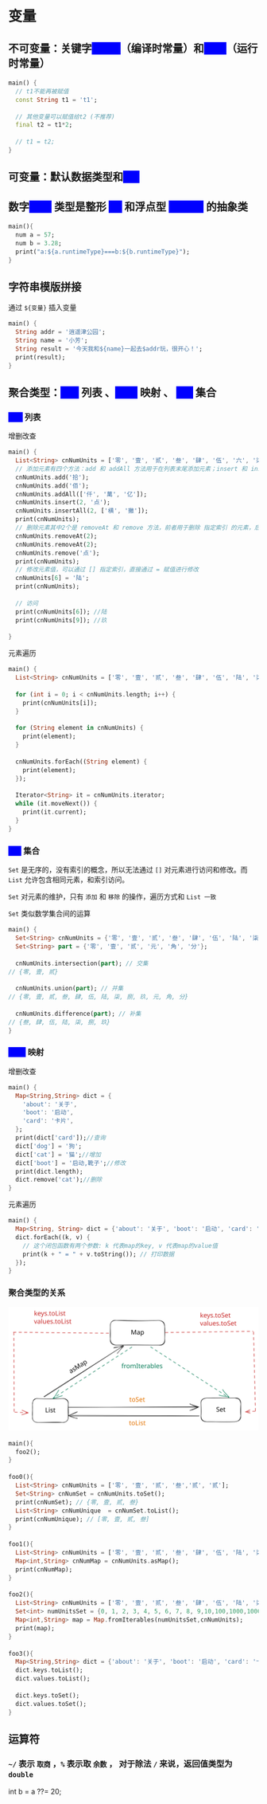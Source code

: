 # 变量

## 不可变量：关键字<mark style="color:blue;background-color:blue;">const</mark>（编译时常量）和<mark style="color:blue;background-color:blue;">final</mark>（运行时常量）

```dart
main() {
  // t1不能再被赋值
  const String t1 = 't1'; 

  // 其他变量可以赋值给t2 (不推荐)
  final t2 = t1*2; 

  // t1 = t2;
}
```

## 可变量：默认数据类型和<mark style="color:blue;background-color:blue;">var</mark>&#x20;

## 数字<mark style="color:blue;background-color:blue;">num</mark> 类型是整形 <mark style="color:blue;background-color:blue;">int</mark> 和浮点型 <mark style="color:blue;background-color:blue;">double</mark> 的抽象类

```dart
main(){
  num a = 57;
  num b = 3.28;
  print("a:${a.runtimeType}===b:${b.runtimeType}");
}
```

## 字符串模版拼接

通过 `${变量}` 插入变量

```dart
main() {
  String addr = '逍遥津公园';
  String name = '小芳';
  String result = '今天我和${name}一起去$addr玩，很开心！';
  print(result);
}
```

## 聚合类型：<mark style="color:blue;background-color:blue;">List</mark> 列表 、<mark style="color:blue;background-color:blue;">Map</mark> 映射 、 <mark style="color:blue;background-color:blue;">Set</mark> 集合

### <mark style="color:blue;background-color:blue;">List</mark> 列表

增删改查

```dart
main() {
  List<String> cnNumUnits = ['零', '壹', '贰', '叁', '肆', '伍', '六', '柒', '捌', '玖'];
  // 添加元素有四个方法：add 和 addAll 方法用于在列表末尾添加元素；insert 和 insertAll 方法可以在指定索引 处添加元素。
  cnNumUnits.add('拾');
  cnNumUnits.add('佰');
  cnNumUnits.addAll(['仟', '萬', '亿']);
  cnNumUnits.insert(2, '点');
  cnNumUnits.insertAll(2, ['横', '撇']);
  print(cnNumUnits);
  // 删除元素其中2个是 removeAt 和 remove 方法，前者用于删除 指定索引 的元素，后者用于删除 某个元素值
  cnNumUnits.removeAt(2);
  cnNumUnits.removeAt(2);
  cnNumUnits.remove('点');
  print(cnNumUnits);
  // 修改元素值，可以通过 [] 指定索引，直接通过 = 赋值进行修改
  cnNumUnits[6] = '陆';
  print(cnNumUnits);

  // 访问
  print(cnNumUnits[6]); //陆
  print(cnNumUnits[9]); //玖

}
```

元素遍历

```dart
main() {
  List<String> cnNumUnits = ['零', '壹', '贰', '叁', '肆', '伍', '陆', '柒', '捌', '玖'];

  for (int i = 0; i < cnNumUnits.length; i++) {
    print(cnNumUnits[i]);
  }

  for (String element in cnNumUnits) {
    print(element);
  }

  cnNumUnits.forEach((String element) {
    print(element);
  });

  Iterator<String> it = cnNumUnits.iterator;
  while (it.moveNext()) {
    print(it.current);
  }
}
```

### <mark style="color:blue;background-color:blue;">Set</mark> 集合

`Set` 是无序的，没有索引的概念，所以无法通过 `[]` 对元素进行访问和修改。而 `List` 允许包含相同元素，和索引访问。

`Set` 对元素的维护，只有 `添加` 和 `移除` 的操作，遍历方式和 `List 一致`

`Set` 类似数学集合间的运算

```dart
main() {
  Set<String> cnNumUnits = {'零', '壹', '贰', '叁', '肆', '伍', '陆', '柒', '捌', '玖'};
  Set<String> part = {'零', '壹', '贰', '元', '角', '分'};

  cnNumUnits.intersection(part); // 交集
// {零, 壹, 贰}

  cnNumUnits.union(part); // 并集
// {零, 壹, 贰, 叁, 肆, 伍, 陆, 柒, 捌, 玖, 元, 角, 分}

  cnNumUnits.difference(part); // 补集
// {叁, 肆, 伍, 陆, 柒, 捌, 玖}
}
```



### <mark style="color:blue;background-color:blue;">Map</mark> 映射

增删改查

```dart
main() {
  Map<String,String> dict = {
    'about': '关于',
    'boot': '启动',
    'card': '卡片',
  };
  print(dict['card']);//查询
  dict['dog'] = '狗';
  dict['cat'] = '猫';//增加
  dict['boot'] = '启动,靴子';//修改
  print(dict.length);
  dict.remove('cat');//删除
}
```

元素遍历

```dart
main() {
  Map<String, String> dict = {'about': '关于', 'boot': '启动', 'card': '卡片'};
  dict.forEach((k, v) {
    // 这个闭包函数有两个参数: k 代表map的key, v 代表map的value值
    print(k + " = " + v.toString()); // 打印数据
  });
}
```

### 聚合类型的关系

<img src="../.gitbook/assets/file.excalidraw (1).svg" alt="三种聚合类型转换关系" class="gitbook-drawing">

```dart
main(){
  foo2();
}

foo0(){
  List<String> cnNumUnits = ['零', '壹', '贰', '叁','贰', '贰'];
  Set<String> cnNumSet = cnNumUnits.toSet();
  print(cnNumSet); // {零, 壹, 贰, 叁}
  List<String> cnNumUnique  = cnNumSet.toList();
  print(cnNumUnique); // [零, 壹, 贰, 叁]
}

foo1(){
  List<String> cnNumUnits = ['零', '壹', '贰', '叁', '肆', '伍', '陆', '柒', '捌', '玖'];
  Map<int,String> cnNumMap = cnNumUnits.asMap();
  print(cnNumMap);
}

foo2(){
  List<String> cnNumUnits = ['零', '壹', '贰', '叁', '肆', '伍', '陆', '柒', '捌', '玖','拾','佰','仟','萬'];
  Set<int> numUnitsSet = {0, 1, 2, 3, 4, 5, 6, 7, 8, 9,10,100,1000,10000};
  Map<int,String> map = Map.fromIterables(numUnitsSet,cnNumUnits);
  print(map);
}

foo3(){
  Map<String,String> dict = {'about': '关于', 'boot': '启动', 'card': '卡片'};
  dict.keys.toList();
  dict.values.toList();

  dict.keys.toSet();
  dict.values.toSet();
}
```

## 运算符

### `~/` 表示 `取商` ，`%` 表示取 `余数` ， 对于除法 `/` 来说，返回值类型为 `double`&#x20;

int b = a ??= 20;
